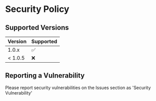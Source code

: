 # Security Policy

## Supported Versions
| Version | Supported          |
| ------- | ------------------ |
| 1.0.x   | :white_check_mark: |
| < 1.0.5 | :x:                |

## Reporting a Vulnerability

Please report security vulnerabilities on the Issues section as 'Security Vulnerability'
